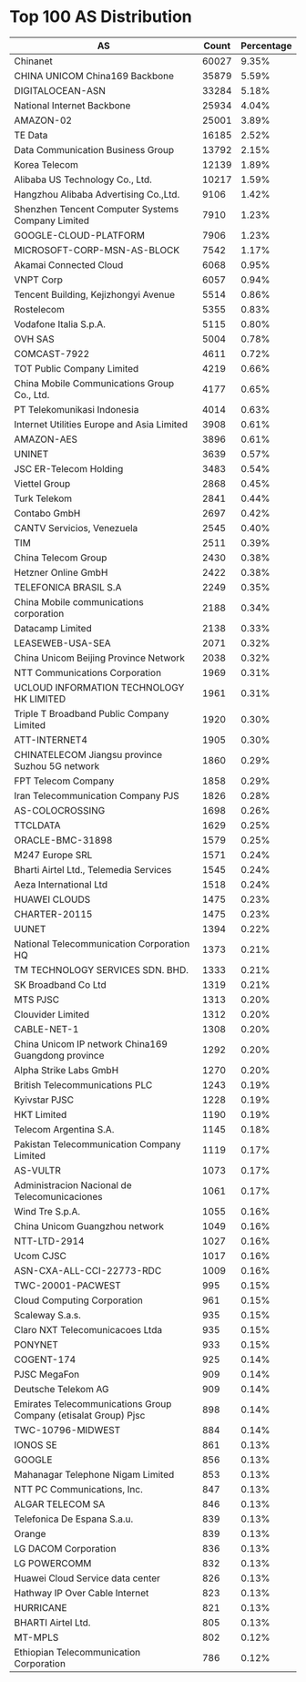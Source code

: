 # Top 100 AS Distribution
| AS | Count | Percentage |
|----|----|----|
| Chinanet | 60027 | 9.35% |
| CHINA UNICOM China169 Backbone | 35879 | 5.59% |
| DIGITALOCEAN-ASN | 33284 | 5.18% |
| National Internet Backbone | 25934 | 4.04% |
| AMAZON-02 | 25001 | 3.89% |
| TE Data | 16185 | 2.52% |
| Data Communication Business Group | 13792 | 2.15% |
| Korea Telecom | 12139 | 1.89% |
| Alibaba US Technology Co., Ltd. | 10217 | 1.59% |
| Hangzhou Alibaba Advertising Co.,Ltd. | 9106 | 1.42% |
| Shenzhen Tencent Computer Systems Company Limited | 7910 | 1.23% |
| GOOGLE-CLOUD-PLATFORM | 7906 | 1.23% |
| MICROSOFT-CORP-MSN-AS-BLOCK | 7542 | 1.17% |
| Akamai Connected Cloud | 6068 | 0.95% |
| VNPT Corp | 6057 | 0.94% |
| Tencent Building, Kejizhongyi Avenue | 5514 | 0.86% |
| Rostelecom | 5355 | 0.83% |
| Vodafone Italia S.p.A. | 5115 | 0.80% |
| OVH SAS | 5004 | 0.78% |
| COMCAST-7922 | 4611 | 0.72% |
| TOT Public Company Limited | 4219 | 0.66% |
| China Mobile Communications Group Co., Ltd. | 4177 | 0.65% |
| PT Telekomunikasi Indonesia | 4014 | 0.63% |
| Internet Utilities Europe and Asia Limited | 3908 | 0.61% |
| AMAZON-AES | 3896 | 0.61% |
| UNINET | 3639 | 0.57% |
| JSC ER-Telecom Holding | 3483 | 0.54% |
| Viettel Group | 2868 | 0.45% |
| Turk Telekom | 2841 | 0.44% |
| Contabo GmbH | 2697 | 0.42% |
| CANTV Servicios, Venezuela | 2545 | 0.40% |
| TIM | 2511 | 0.39% |
| China Telecom Group | 2430 | 0.38% |
| Hetzner Online GmbH | 2422 | 0.38% |
| TELEFONICA BRASIL S.A | 2249 | 0.35% |
| China Mobile communications corporation | 2188 | 0.34% |
| Datacamp Limited | 2138 | 0.33% |
| LEASEWEB-USA-SEA | 2071 | 0.32% |
| China Unicom Beijing Province Network | 2038 | 0.32% |
| NTT Communications Corporation | 1969 | 0.31% |
| UCLOUD INFORMATION TECHNOLOGY HK LIMITED | 1961 | 0.31% |
| Triple T Broadband Public Company Limited | 1920 | 0.30% |
| ATT-INTERNET4 | 1905 | 0.30% |
| CHINATELECOM Jiangsu province Suzhou 5G network | 1860 | 0.29% |
| FPT Telecom Company | 1858 | 0.29% |
| Iran Telecommunication Company PJS | 1826 | 0.28% |
| AS-COLOCROSSING | 1698 | 0.26% |
| TTCLDATA | 1629 | 0.25% |
| ORACLE-BMC-31898 | 1579 | 0.25% |
| M247 Europe SRL | 1571 | 0.24% |
| Bharti Airtel Ltd., Telemedia Services | 1545 | 0.24% |
| Aeza International Ltd | 1518 | 0.24% |
| HUAWEI CLOUDS | 1475 | 0.23% |
| CHARTER-20115 | 1475 | 0.23% |
| UUNET | 1394 | 0.22% |
| National Telecommunication Corporation HQ | 1373 | 0.21% |
| TM TECHNOLOGY SERVICES SDN. BHD. | 1333 | 0.21% |
| SK Broadband Co Ltd | 1319 | 0.21% |
| MTS PJSC | 1313 | 0.20% |
| Clouvider Limited | 1312 | 0.20% |
| CABLE-NET-1 | 1308 | 0.20% |
| China Unicom IP network China169 Guangdong province | 1292 | 0.20% |
| Alpha Strike Labs GmbH | 1270 | 0.20% |
| British Telecommunications PLC | 1243 | 0.19% |
| Kyivstar PJSC | 1228 | 0.19% |
| HKT Limited | 1190 | 0.19% |
| Telecom Argentina S.A. | 1145 | 0.18% |
| Pakistan Telecommunication Company Limited | 1119 | 0.17% |
| AS-VULTR | 1073 | 0.17% |
| Administracion Nacional de Telecomunicaciones | 1061 | 0.17% |
| Wind Tre S.p.A. | 1055 | 0.16% |
| China Unicom Guangzhou network | 1049 | 0.16% |
| NTT-LTD-2914 | 1027 | 0.16% |
| Ucom CJSC | 1017 | 0.16% |
| ASN-CXA-ALL-CCI-22773-RDC | 1009 | 0.16% |
| TWC-20001-PACWEST | 995 | 0.15% |
| Cloud Computing Corporation | 961 | 0.15% |
| Scaleway S.a.s. | 935 | 0.15% |
| Claro NXT Telecomunicacoes Ltda | 935 | 0.15% |
| PONYNET | 933 | 0.15% |
| COGENT-174 | 925 | 0.14% |
| PJSC MegaFon | 909 | 0.14% |
| Deutsche Telekom AG | 909 | 0.14% |
| Emirates Telecommunications Group Company (etisalat Group) Pjsc | 898 | 0.14% |
| TWC-10796-MIDWEST | 884 | 0.14% |
| IONOS SE | 861 | 0.13% |
| GOOGLE | 856 | 0.13% |
| Mahanagar Telephone Nigam Limited | 853 | 0.13% |
| NTT PC Communications, Inc. | 847 | 0.13% |
| ALGAR TELECOM SA | 846 | 0.13% |
| Telefonica De Espana S.a.u. | 839 | 0.13% |
| Orange | 839 | 0.13% |
| LG DACOM Corporation | 836 | 0.13% |
| LG POWERCOMM | 832 | 0.13% |
| Huawei Cloud Service data center | 826 | 0.13% |
| Hathway IP Over Cable Internet | 823 | 0.13% |
| HURRICANE | 821 | 0.13% |
| BHARTI Airtel Ltd. | 805 | 0.13% |
| MT-MPLS | 802 | 0.12% |
| Ethiopian Telecommunication Corporation | 786 | 0.12% |
